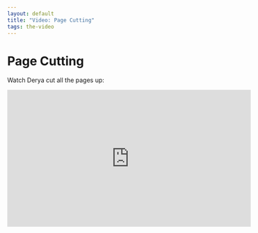 ```yaml
---
layout: default
title: "Video: Page Cutting"
tags: the-video
---
```



# Page Cutting

Watch Derya cut all the pages up:
<iframe width="560" height="315" src="https://www.youtube.com/embed/SIbbSDTYUeY" frameborder="0" allowfullscreen></iframe>
